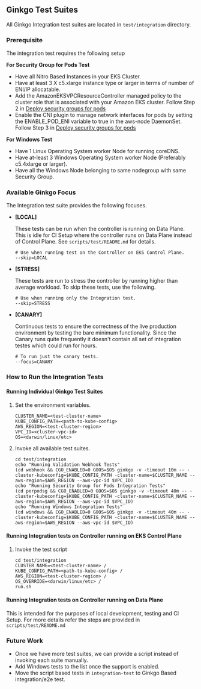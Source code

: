 ## Ginkgo Test Suites

All Ginkgo Integration test suites are located in `test/integration` directory.

### Prerequisite
The integration test requires the following setup

**For Security Group for Pods Test**
- Have all Nitro Based Instances in your EKS Cluster.
- Have at least 3 X c5.xlarge instance type or larger in terms of number of ENI/IP allocatable.
- Add the AmazonEKSVPCResourceController managed policy to the cluster role that is associated with your Amazon EKS cluster. Follow Step 2 in  [Deploy security groups for pods](https://docs.aws.amazon.com/eks/latest/userguide/security-groups-for-pods.html)
- Enable the CNI plugin to manage network interfaces for pods by setting the ENABLE_POD_ENI variable to true in the aws-node DaemonSet. Follow Step 3 in  [Deploy security groups for pods](https://docs.aws.amazon.com/eks/latest/userguide/security-groups-for-pods.html)

**For Windows Test**
- Have 1 Linux Operating System worker Node for running coreDNS.
- Have at-least 3 Windows Operating System worker Node (Preferably c5.4xlarge or larger).
- Have all the Windows Node belonging to same nodegroup with same Security Group.

### Available Ginkgo Focus

The Integration test suite provides the following focuses.

- **[LOCAL]** 
   
  These tests can be run when the controller is running on Data Plane. This is idle for CI Setup where the controller runs on Data Plane instead of Control Plane. See `scripts/test/README.md` for details.
  ```
  # Use when running test on the Controller on EKS Control Plane. 
  --skip=LOCAL 
  ```
- **[STRESS]**

  These tests are run to stress the controller by running higher than average workload. To skip these tests, use the following.
  ```
  # Use when running only the Integration test.
  --skip=STRESS
  ```
  
- **[CANARY]**

  Continuous tests to ensure the correctness of the live production environment by testing the bare minimum functionality. Since the Canary runs quite frequently it doesn't contain all set of integration testes which could run for hours.
    ```
    # To run just the canary tests.
    --focus=CANARY
    ```

### How to Run the Integration Tests

#### Running Individual Ginkgo Test Suites

1. Set the environment variables.
   ```
   CLUSTER_NAME=<test-cluster-name>
   KUBE_CONFIG_PATH=<path-to-kube-config>
   AWS_REGION=<test-cluster-region>
   VPC_ID=<cluster-vpc-id>
   OS=<darwin/linux/etc>
   ```
2. Invoke all available test suites.
   ```
   cd test/integration
   echo "Running Validation Webhook Tests"
   (cd webhook && CGO_ENABLED=0 GOOS=$OS ginkgo -v -timeout 10m -- -cluster-kubeconfig=$KUBE_CONFIG_PATH -cluster-name=$CLUSTER_NAME --aws-region=$AWS_REGION --aws-vpc-id $VPC_ID)
   echo "Running Security Group for Pods Integration Tests"
   (cd perpodsg && CGO_ENABLED=0 GOOS=$OS ginkgo -v -timeout 40m -- -cluster-kubeconfig=$KUBE_CONFIG_PATH -cluster-name=$CLUSTER_NAME --aws-region=$AWS_REGION --aws-vpc-id $VPC_ID)
   echo "Running Windows Integration Tests"
   (cd windows && CGO_ENABLED=0 GOOS=$OS ginkgo -v -timeout 40m -- -cluster-kubeconfig=$KUBE_CONFIG_PATH -cluster-name=$CLUSTER_NAME --aws-region=$AWS_REGION --aws-vpc-id $VPC_ID)
   ```

#### Running Integration tests on Controller running on EKS Control Plane

1. Invoke the test script
   ```
   cd test/integration
   CLUSTER_NAME=<test-cluster-name> /
   KUBE_CONFIG_PATH=<path-to-kube-config> /
   AWS_REGION=<test-cluster-region> /
   OS_OVERRIDE=<darwin/linux/etc> /
   run.sh
   ```

#### Running Integration tests on Controller running on Data Plane

This is intended for the purposes of local development, testing and CI Setup. For more details refer the steps are provided in `scripts/test/README.md`

### Future Work
- Once we have more test suites, we can provide a script instead of invoking each suite manually.
- Add Windows tests to the list once the support is enabled.
- Move the script based tests in `integration-test` to Ginkgo Based integration/e2e test.

